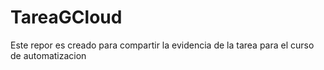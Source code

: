 # TareaGCloud
Este repor es creado para compartir la evidencia de la tarea para el curso de automatizacion
